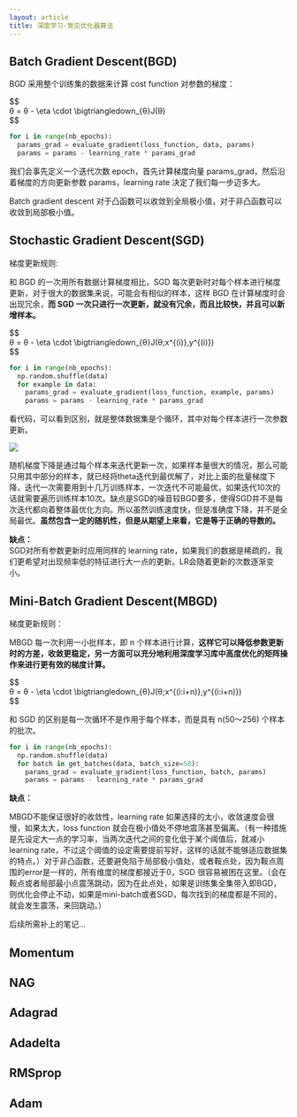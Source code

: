 ```yaml
---
layout: article
title: 深度学习-常见优化器算法
---
```


## Batch Gradient Descent\(BGD\)

BGD 采用整个训练集的数据来计算 cost function 对参数的梯度：

\$\$  
θ = θ \- \\eta \\cdot \\bigtriangledown\_\{θ\}J\(θ\)  
\$\$

```python
for i in range(nb_epochs):
  params_grad = evaluate_gradient(loss_function, data, params)
  params = params - learning_rate * params_grad
```

我们会事先定义一个迭代次数 epoch，首先计算梯度向量 params\_grad，然后沿着梯度的方向更新参数 params，learning rate 决定了我们每一步迈多大。

Batch gradient descent 对于凸函数可以收敛到全局极小值，对于非凸函数可以收敛到局部极小值。

<!--more-->

## Stochastic Gradient Descent\(SGD\)

梯度更新规则:

和 BGD 的一次用所有数据计算梯度相比，SGD 每次更新时对每个样本进行梯度更新，对于很大的数据集来说，可能会有相似的样本，这样 BGD 在计算梯度时会出现冗余，**而 SGD 一次只进行一次更新，就没有冗余，而且比较快，并且可以新增样本。**

\$\$  
θ = θ \- \\eta \\cdot \\bigtriangledown\_\{θ\}J\(θ;x\^\{\(i\)\},y\^\{\(i\)\}\)  
\$\$

```python
for i in range(nb_epochs):
  np.random.shuffle(data)
  for example in data:
    params_grad = evaluate_gradient(loss_function, example, params)
    params = params - learning_rate * params_grad
```

看代码，可以看到区别，就是整体数据集是个循环，其中对每个样本进行一次参数更新。

![](https://images2018.cnblogs.com/blog/1192699/201803/1192699-20180310214248005-2068714250.png)

随机梯度下降是通过每个样本来迭代更新一次，如果样本量很大的情况，那么可能只用其中部分的样本，就已经将theta迭代到最优解了，对比上面的批量梯度下降，迭代一次需要用到十几万训练样本，一次迭代不可能最优，如果迭代10次的话就需要遍历训练样本10次。缺点是SGD的噪音较BGD要多，使得SGD并不是每次迭代都向着整体最优化方向。所以虽然训练速度快，但是准确度下降，并不是全局最优。**虽然包含一定的随机性，但是从期望上来看，它是等于正确的导数的。**

**缺点：**  
SGD对所有参数更新时应用同样的 learning rate，如果我们的数据是稀疏的，我们更希望对出现频率低的特征进行大一点的更新。LR会随着更新的次数逐渐变小。

## Mini-Batch Gradient Descent\(MBGD\)

梯度更新规则：

MBGD 每一次利用一小批样本，即 n 个样本进行计算，**这样它可以降低参数更新时的方差，收敛更稳定，另一方面可以充分地利用深度学习库中高度优化的矩阵操作来进行更有效的梯度计算。**

\$\$  
θ = θ \- \\eta \\cdot \\bigtriangledown\_\{θ\}J\(θ;x\^\{\(i:i+n\)\},y\^\{\(i:i+n\)\}\)  
\$\$

和 SGD 的区别是每一次循环不是作用于每个样本，而是具有 n\(50～256\) 个样本的批次。

```python
for i in range(nb_epochs):
  np.random.shuffle(data)
  for batch in get_batches(data, batch_size=50):
    params_grad = evaluate_gradient(loss_function, batch, params)
    params = params - learning_rate * params_grad
```

**缺点：**

MBGD不能保证很好的收敛性，learning rate 如果选择的太小，收敛速度会很慢，如果太大，loss function 就会在极小值处不停地震荡甚至偏离。（有一种措施是先设定大一点的学习率，当两次迭代之间的变化低于某个阈值后，就减小 learning rate，不过这个阈值的设定需要提前写好，这样的话就不能够适应数据集的特点。）对于非凸函数，还要避免陷于局部极小值处，或者鞍点处，因为鞍点周围的error是一样的，所有维度的梯度都接近于0，SGD 很容易被困在这里。（会在鞍点或者局部最小点震荡跳动，因为在此点处，如果是训练集全集带入即BGD，则优化会停止不动，如果是mini-batch或者SGD，每次找到的梯度都是不同的，就会发生震荡，来回跳动。）

后续所需补上的笔记...

## Momentum

## NAG

## Adagrad

## Adadelta

## RMSprop

## Adam